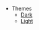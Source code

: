 - Themes
  - <a href="#" data-link-title="Dark">Dark</a>
  - <a href="#" data-link-title="Light">Light</a>